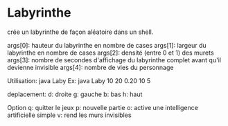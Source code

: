 # Labyrinthe

crée un labyrinthe de façon aléatoire dans un shell.

args[0]: hauteur du labyrinthe en nombre de cases
args[1]: largeur du labyrinthe en nombre de cases
args[2]: densité (entre 0 et 1) des murets
args[3]: nombre de secondes d'affichage du labyrinthe complet avant qu'il devienne invisible
args[4]: nombre de vies du personnage 

Utilisation: java Laby <hauteur> <largeur> <densite> <duree visible> <nb vies>
Ex: java Laby 10 20 0.20 10 5

deplacement:
d: droite
g: gauche
b: bas
h: haut

Option
q: quitter le jeux
p: nouvelle partie
o: active une intelligence artificielle simple
v: rend les murs invisibles
